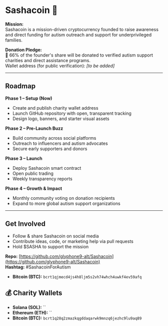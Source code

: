 # Sashacoin 🚀

**Mission:**  
Sashacoin is a mission-driven cryptocurrency founded to raise awareness and direct funding for autism outreach and support for underprivileged families.  

**Donation Pledge:**  
💙 66% of the founder's share will be donated to verified autism support charities and direct assistance programs.  
Wallet address (for public verification): *[to be added]*

---

## Roadmap

**Phase 1 – Setup (Now)**
- Create and publish charity wallet address
- Launch GitHub repository with open, transparent tracking
- Design logo, banners, and starter visual assets

**Phase 2 – Pre-Launch Buzz**
- Build community across social platforms
- Outreach to influencers and autism advocates
- Secure early supporters and donors

**Phase 3 – Launch**
- Deploy Sashacoin smart contract
- Open public trading
- Weekly transparency reports

**Phase 4 – Growth & Impact**
- Monthly community voting on donation recipients
- Expand to more global autism support organizations

---

## Get Involved
- Follow & share Sashacoin on social media
- Contribute ideas, code, or marketing help via pull requests
- Hold $SASHA to support the mission

**Repo:** [https://github.com/glyphone9-alt/Sashacoin](https://github.com/glyphone9-alt/Sashacoin)  
**Hashtag:** #SashacoinForAutism

- **Bitcoin (BTC):** `bcrt1qjmecd4js4h8ljm5s2vh74whch4uwkf4ev59afq`

## 💰 Charity Wallets
- **Solana (SOL):** ``
- **Ethereum (ETH):** ``
- **Bitcoin (BTC):** `bcrt1q28q2zmazkqgddaqarwk9mnzq6jezhc9lu9aq89`

